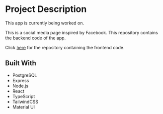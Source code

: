 # Project Description

This app is currently being worked on.

This is a social media page inspired by Facebook. This repository contains the backend code of the app.

Click [here](https://github.com/jdplumst/social-network-frontend) for the repository containing the frontend code.

## Built With

- PostgreSQL
- Express
- Node.js
- React
- TypeScript
- TailwindCSS
- Material UI
